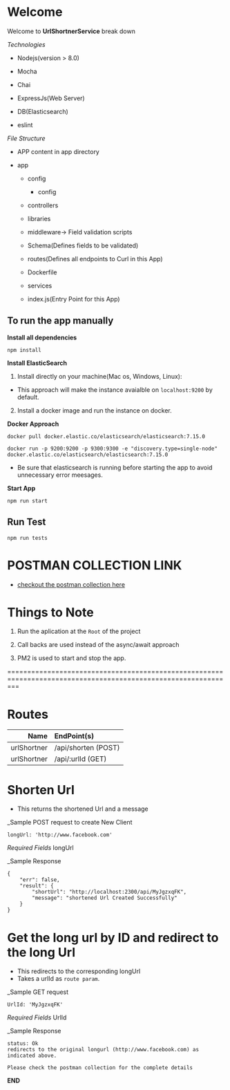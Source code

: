 # Welcome

Welcome to __UrlShortnerService__ break down

*Technologies*

- Nodejs(version > 8.0)

- Mocha

- Chai

- ExpressJs(Web Server)

- DB(Elasticsearch)

- eslint

*File Structure*

- APP content in app directory

* app

    * config

        * config

    * controllers

    * libraries

    * middleware-> Field validation scripts
    
    * Schema(Defines fields to be validated)

    * routes(Defines all endpoints to Curl in this App)

    * Dockerfile

    * services

    - index.js(Entry Point for this App)

## To run the app manually

**Install all dependencies**

```
npm install
```

**Install ElasticSearch**
1.  Install directly on your machine(Mac os, Windows, Linux):
 - This approach will make the instance avaialble on `localhost:9200` by default.
2. Install a docker image and run the instance on docker.

**Docker Approach**

```
docker pull docker.elastic.co/elasticsearch/elasticsearch:7.15.0

docker run -p 9200:9200 -p 9300:9300 -e "discovery.type=single-node" docker.elastic.co/elasticsearch/elasticsearch:7.15.0

```
* Be sure that elasticsearch is running before starting the app to avoid unnecessary error meesages.

**Start App**

```
npm run start
```

## Run Test

```
npm run tests
```

# POSTMAN COLLECTION LINK
  + [checkout the postman collection here](https://www.getpostman.com/collections/14737bff6504b49f374b)

# Things to Note

1. Run the aplication at the `Root` of the project

2. Call backs are used instead of the async/await approach

3. PM2 is used to start and stop the app.



===============================================================================================================
# Routes
Name        | EndPoint(s)                       
---------:  | :--------------------------------                    
urlShortner | /api/shorten (POST)             
urlShortner | /api/:urlId  (GET)


# Shorten Url

- This returns the shortened Url and a message

_Sample POST request to create New Client

~~~~
longUrl: 'http://www.facebook.com'
~~~~

*Required Fields*
longUrl

_Sample Response
~~~~
{
    "err": false,
    "result": {
        "shortUrl": "http://localhost:2300/api/MyJgzxqFK",
        "message": "shortened Url Created Successfully"
    }
}
~~~~

# Get the long url by ID and redirect to the long Url

- This redirects to the corresponding longUrl
- Takes a urlId as `route param`.

_Sample GET request 

~~~~
UrlId: 'MyJgzxqFK'
~~~~

*Required Fields*
UrlId

_Sample Response
~~~~
status: Ok
redirects to the original longurl (http://www.facebook.com) as indicated above.
~~~~

`Please check the postman collection for the complete details`

**END**
